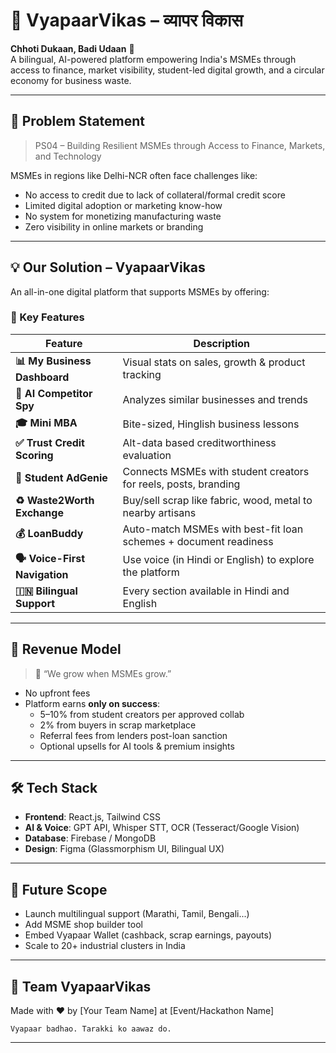 # 🌟 VyapaarVikas – व्यापर विकास  
**Chhoti Dukaan, Badi Udaan** 🚀  
A bilingual, AI-powered platform empowering India's MSMEs through access to finance, market visibility, student-led digital growth, and a circular economy for business waste.

---

## 📌 Problem Statement  
> PS04 – Building Resilient MSMEs through Access to Finance, Markets, and Technology  

MSMEs in regions like Delhi-NCR often face challenges like:
- No access to credit due to lack of collateral/formal credit score  
- Limited digital adoption or marketing know-how  
- No system for monetizing manufacturing waste  
- Zero visibility in online markets or branding

---

## 💡 Our Solution – VyapaarVikas  
An all-in-one digital platform that supports MSMEs by offering:

### 🎯 Key Features
| Feature | Description |
|--------|-------------|
| **📊 My Business Dashboard** | Visual stats on sales, growth & product tracking |
| **🧠 AI Competitor Spy** | Analyzes similar businesses and trends |
| **🎓 Mini MBA** | Bite-sized, Hinglish business lessons |
| **✅ Trust Credit Scoring** | Alt-data based creditworthiness evaluation |
| **📢 Student AdGenie** | Connects MSMEs with student creators for reels, posts, branding |
| **♻️ Waste2Worth Exchange** | Buy/sell scrap like fabric, wood, metal to nearby artisans |
| **💰 LoanBuddy** | Auto-match MSMEs with best-fit loan schemes + document readiness |
| **🗣️ Voice-First Navigation** | Use voice (in Hindi or English) to explore the platform |
| **🇮🇳 Bilingual Support** | Every section available in Hindi and English |

---

## 💸 Revenue Model
> 🤝 “We grow when MSMEs grow.”

- No upfront fees  
- Platform earns **only on success**:
  - 5–10% from student creators per approved collab  
  - 2% from buyers in scrap marketplace  
  - Referral fees from lenders post-loan sanction  
  - Optional upsells for AI tools & premium insights

---

## 🛠️ Tech Stack  
- **Frontend**: React.js, Tailwind CSS  
- **AI & Voice**: GPT API, Whisper STT, OCR (Tesseract/Google Vision)  
- **Database**: Firebase / MongoDB  
- **Design**: Figma (Glassmorphism UI, Bilingual UX)

---

## 🚀 Future Scope
- Launch multilingual support (Marathi, Tamil, Bengali...)  
- Add MSME shop builder tool  
- Embed Vyapaar Wallet (cashback, scrap earnings, payouts)  
- Scale to 20+ industrial clusters in India

---

## 🤝 Team VyapaarVikas  
Made with ❤️ by [Your Team Name] at [Event/Hackathon Name]

``Vyapaar badhao. Tarakki ko aawaz do.``

---

